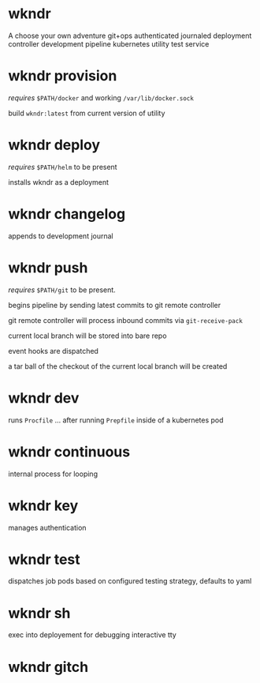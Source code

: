 # wkndr

A choose your own adventure git+ops authenticated journaled deployment controller development pipeline kubernetes utility test service

# wkndr provision

_requires_ `$PATH/docker` and working `/var/lib/docker.sock`

build `wkndr:latest` from current version of utility

# wkndr deploy

_requires_ `$PATH/helm` to be present

installs wkndr as a deployment

# wkndr changelog

appends to development journal

# wkndr push

_requires_ `$PATH/git` to be present.

begins pipeline by sending latest commits to git remote controller

git remote controller will process inbound commits via `git-receive-pack`

current local branch will be stored into bare repo

event hooks are dispatched

a tar ball of the checkout of the current local branch will be created

# wkndr dev

runs `Procfile` ... after running `Prepfile` inside of a kubernetes pod

# wkndr continuous

internal process for looping

# wkndr key

manages authentication

# wkndr test

dispatches job pods based on configured testing strategy, defaults to yaml

# wkndr sh

exec into deployement for debugging interactive tty

# wkndr gitch
